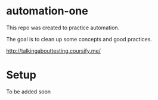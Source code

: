 # automation-one
This repo was created to practice automation.

The goal is to clean up some concepts and good practices.

http://talkingabouttesting.coursify.me/

# Setup

To be added soon
